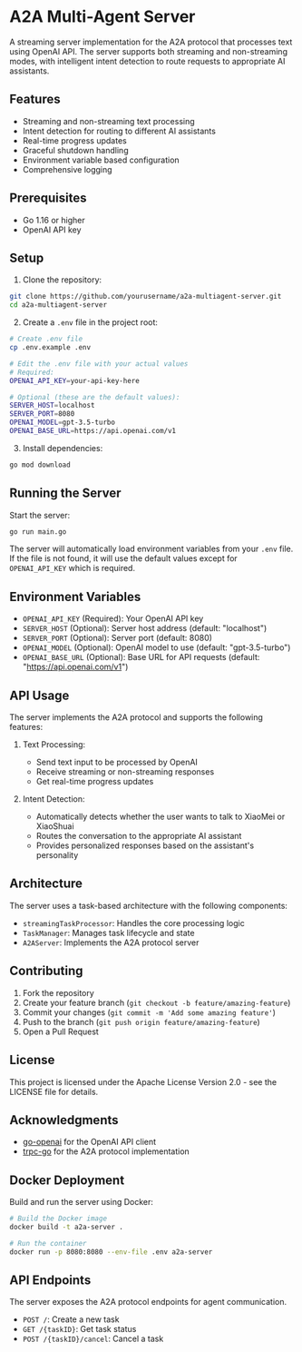 # A2A Multi-Agent Server

A streaming server implementation for the A2A protocol that processes text using OpenAI API. The server supports both streaming and non-streaming modes, with intelligent intent detection to route requests to appropriate AI assistants.

## Features

- Streaming and non-streaming text processing
- Intent detection for routing to different AI assistants
- Real-time progress updates
- Graceful shutdown handling
- Environment variable based configuration
- Comprehensive logging

## Prerequisites

- Go 1.16 or higher
- OpenAI API key

## Setup

1. Clone the repository:
```bash
git clone https://github.com/yourusername/a2a-multiagent-server.git
cd a2a-multiagent-server
```

2. Create a `.env` file in the project root:
```bash
# Create .env file
cp .env.example .env

# Edit the .env file with your actual values
# Required:
OPENAI_API_KEY=your-api-key-here

# Optional (these are the default values):
SERVER_HOST=localhost
SERVER_PORT=8080
OPENAI_MODEL=gpt-3.5-turbo
OPENAI_BASE_URL=https://api.openai.com/v1
```

3. Install dependencies:
```bash
go mod download
```

## Running the Server

Start the server:
```bash
go run main.go
```

The server will automatically load environment variables from your `.env` file. If the file is not found, it will use the default values except for `OPENAI_API_KEY` which is required.

## Environment Variables

- `OPENAI_API_KEY` (Required): Your OpenAI API key
- `SERVER_HOST` (Optional): Server host address (default: "localhost")
- `SERVER_PORT` (Optional): Server port (default: 8080)
- `OPENAI_MODEL` (Optional): OpenAI model to use (default: "gpt-3.5-turbo")
- `OPENAI_BASE_URL` (Optional): Base URL for API requests (default: "https://api.openai.com/v1")

## API Usage

The server implements the A2A protocol and supports the following features:

1. Text Processing:
   - Send text input to be processed by OpenAI
   - Receive streaming or non-streaming responses
   - Get real-time progress updates

2. Intent Detection:
   - Automatically detects whether the user wants to talk to XiaoMei or XiaoShuai
   - Routes the conversation to the appropriate AI assistant
   - Provides personalized responses based on the assistant's personality

## Architecture

The server uses a task-based architecture with the following components:

- `streamingTaskProcessor`: Handles the core processing logic
- `TaskManager`: Manages task lifecycle and state
- `A2AServer`: Implements the A2A protocol server

## Contributing

1. Fork the repository
2. Create your feature branch (`git checkout -b feature/amazing-feature`)
3. Commit your changes (`git commit -m 'Add some amazing feature'`)
4. Push to the branch (`git push origin feature/amazing-feature`)
5. Open a Pull Request

## License

This project is licensed under the Apache License Version 2.0 - see the LICENSE file for details.

## Acknowledgments

- [go-openai](https://github.com/sashabaranov/go-openai) for the OpenAI API client
- [trpc-go](https://github.com/trpc-group/trpc-go) for the A2A protocol implementation

## Docker Deployment

Build and run the server using Docker:

```bash
# Build the Docker image
docker build -t a2a-server .

# Run the container
docker run -p 8080:8080 --env-file .env a2a-server
```

## API Endpoints

The server exposes the A2A protocol endpoints for agent communication.

- `POST /`: Create a new task
- `GET /{taskID}`: Get task status
- `POST /{taskID}/cancel`: Cancel a task 